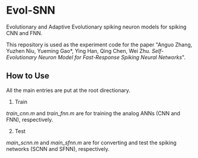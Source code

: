 # Evol-SNN
Evolutionary and Adaptive Evolutionary spiking neuron models for spiking CNN and FNN.

This repository is used as the experiment code for the paper "Anguo Zhang, Yuzhen Niu, Yueming Gao*, Ying Han, Qing Chen, Wei Zhu. *Self-Evolutionary Neuron Model for Fast-Response Spiking Neural Networks*".

## How to Use
All the main entries are put at the root directionary.

1. Train

*train_cnn.m* and *train_fnn.m* are for training the analog ANNs (CNN and FNN), respectively.

2. Test

*main_scnn.m* and *main_sfnn.m* are for converting and test the spiking networks (SCNN and SFNN), respectively.


